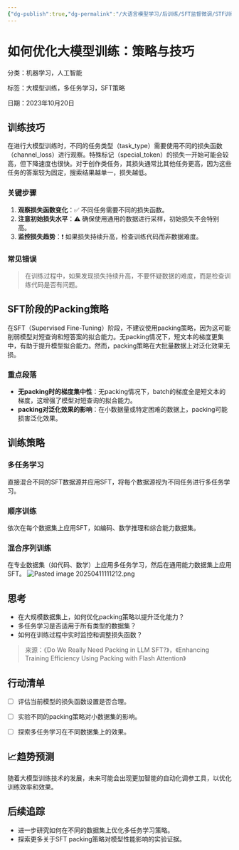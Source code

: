 ```yaml
---
{"dg-publish":true,"dg-permalink":"/大语言模型学习/后训练/SFT监督微调/STF训练/训练技巧和训练策略","dg-home":false,"dg-description":"在此输入笔记的描述","dg-hide":false,"dg-hide-title":false,"dg-show-backlinks":true,"dg-show-local-graph":true,"dg-show-inline-title":true,"dg-pinned":false,"dg-passphrase":"在此输入访问密码","dg-enable-mathjax":false,"dg-enable-mermaid":false,"dg-enable-uml":false,"dg-note-icon":0,"dg-enable-dataview":false,"tags":["NLP"],"permalink":"/大语言模型学习/后训练/SFT监督微调/STF训练/训练技巧和训练策略/","dgShowBacklinks":true,"dgShowLocalGraph":true,"dgShowInlineTitle":true,"dgPassFrontmatter":true,"noteIcon":0,"created":"2025-04-11T11:07:06.409+08:00","updated":"2025-04-11T11:12:15.537+08:00"}
---
```




# 如何优化大模型训练：策略与技巧
分类：机器学习，人工智能

标签：大模型训练，多任务学习，SFT策略

日期：2023年10月20日

## 训练技巧
在进行大模型训练时，不同的任务类型（task_type）需要使用不同的损失函数（channel_loss）进行观察。特殊标记（special_token）的损失一开始可能会较高，但下降速度也很快。对于创作类任务，其损失通常比其他任务更高，因为这些任务的答案较为固定，搜索结果越单一，损失越低。

### 关键步骤
1. **观察损失函数变化**：✅ 不同任务需要不同的损失函数。
2. **注意初始损失水平**：⚠ 确保使用通用的数据进行采样，初始损失不会特别高。
3. **监控损失趋势**：❗ 如果损失持续升高，检查训练代码而非数据难度。


### 常见错误
> 在训练过程中，如果发现损失持续升高，不要怀疑数据的难度，而是检查训练代码是否有问题。


## SFT阶段的Packing策略
在SFT（Supervised Fine-Tuning）阶段，不建议使用packing策略，因为这可能削弱模型对短查询和短答案的拟合能力。无packing情况下，短文本的梯度更集中，有助于提升模型拟合能力。然而，packing策略在大批量数据上对泛化效果无损。

### 重点段落
- **无packing时的梯度集中性**：无packing情况下，batch的梯度全是短文本的梯度，这增强了模型对短查询的拟合能力。
- **packing对泛化效果的影响**：在小数据量或特定困难的数据上，packing可能损害泛化效果。


## 训练策略

### 多任务学习
直接混合不同的SFT数据源并应用SFT，将每个数据源视为不同任务进行多任务学习。


### 顺序训练
依次在每个数据集上应用SFT，如编码、数学推理和综合能力数据集。


### 混合序列训练
在专业数据集（如代码、数学）上应用多任务学习，然后在通用能力数据集上应用SFT。
![Pasted image 20250411111212.png](/img/user/%E9%99%84%E4%BB%B6/Pasted%20image%2020250411111212.png)


## 思考
- 在大规模数据集上，如何优化packing策略以提升泛化能力？
- 多任务学习是否适用于所有类型的数据集？
- 如何在训练过程中实时监控和调整损失函数？

> 来源：《Do We Really Need Packing in LLM SFT?》，《Enhancing Training Efficiency Using Packing with Flash Attention》


## 行动清单
- [ ] 评估当前模型的损失函数设置是否合理。
- [ ] 实验不同的packing策略对小数据集的影响。
- [ ] 探索多任务学习在不同数据集上的效果。


## 📈趋势预测
随着大模型训练技术的发展，未来可能会出现更加智能的自动化调参工具，以优化训练效率和效果。


## 后续追踪
- 进一步研究如何在不同的数据集上优化多任务学习策略。
- 探索更多关于SFT packing策略对模型性能影响的实验证据。

